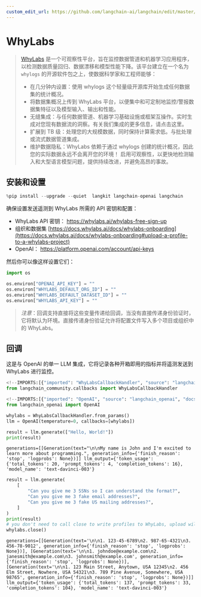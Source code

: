 ```yaml
---
custom_edit_url: https://github.com/langchain-ai/langchain/edit/master/docs/docs/integrations/providers/whylabs_profiling.ipynb
---
```

# WhyLabs

>[WhyLabs](https://docs.whylabs.ai/docs/) 是一个可观察性平台，旨在监控数据管道和机器学习应用程序，以检测数据质量回归、数据漂移和模型性能下降。该平台建立在一个名为 `whylogs` 的开源软件包之上，使数据科学家和工程师能够：
>- 在几分钟内设置：使用 whylogs 这个轻量级开源库开始生成任何数据集的统计概况。
>- 将数据集概况上传到 WhyLabs 平台，以便集中和可定制地监控/警报数据集特征以及模型输入、输出和性能。
>- 无缝集成：与任何数据管道、机器学习基础设施或框架互操作。实时生成对您现有数据流的洞察。有关我们集成的更多信息，请点击这里。
>- 扩展到 TB 级：处理您的大规模数据，同时保持计算需求低。与批处理或流式数据管道集成。
>- 维护数据隐私：WhyLabs 依赖于通过 whylogs 创建的统计概况，因此您的实际数据永远不会离开您的环境！
启用可观察性，以更快地检测输入和大型语言模型问题，提供持续改进，并避免高昂的事故。

## 安装和设置


```python
%pip install --upgrade --quiet  langkit langchain-openai langchain
```

确保设置发送遥测到 WhyLabs 所需的 API 密钥和配置：

* WhyLabs API 密钥： https://whylabs.ai/whylabs-free-sign-up
* 组织和数据集 [https://docs.whylabs.ai/docs/whylabs-onboarding](https://docs.whylabs.ai/docs/whylabs-onboarding#upload-a-profile-to-a-whylabs-project)
* OpenAI： https://platform.openai.com/account/api-keys

然后你可以像这样设置它们：

```python
import os

os.environ["OPENAI_API_KEY"] = ""
os.environ["WHYLABS_DEFAULT_ORG_ID"] = ""
os.environ["WHYLABS_DEFAULT_DATASET_ID"] = ""
os.environ["WHYLABS_API_KEY"] = ""
```
> *注意*：回调支持直接将这些变量传递给回调，当没有直接传递身份验证时，它将默认为环境。直接传递身份验证允许将配置文件写入多个项目或组织中的 WhyLabs。


## 回调

这是与 OpenAI 的单一 LLM 集成，它将记录各种开箱即用的指标并将遥测发送到 WhyLabs 进行监控。


```python
<!--IMPORTS:[{"imported": "WhyLabsCallbackHandler", "source": "langchain_community.callbacks", "docs": "https://python.langchain.com/api_reference/community/callbacks/langchain_community.callbacks.whylabs_callback.WhyLabsCallbackHandler.html", "title": "WhyLabs"}]-->
from langchain_community.callbacks import WhyLabsCallbackHandler
```


```python
<!--IMPORTS:[{"imported": "OpenAI", "source": "langchain_openai", "docs": "https://python.langchain.com/api_reference/openai/llms/langchain_openai.llms.base.OpenAI.html", "title": "WhyLabs"}]-->
from langchain_openai import OpenAI

whylabs = WhyLabsCallbackHandler.from_params()
llm = OpenAI(temperature=0, callbacks=[whylabs])

result = llm.generate(["Hello, World!"])
print(result)
```
```output
generations=[[Generation(text="\n\nMy name is John and I'm excited to learn more about programming.", generation_info={'finish_reason': 'stop', 'logprobs': None})]] llm_output={'token_usage': {'total_tokens': 20, 'prompt_tokens': 4, 'completion_tokens': 16}, 'model_name': 'text-davinci-003'}
```

```python
result = llm.generate(
    [
        "Can you give me 3 SSNs so I can understand the format?",
        "Can you give me 3 fake email addresses?",
        "Can you give me 3 fake US mailing addresses?",
    ]
)
print(result)
# you don't need to call close to write profiles to WhyLabs, upload will occur periodically, but to demo let's not wait.
whylabs.close()
```
```output
generations=[[Generation(text='\n\n1. 123-45-6789\n2. 987-65-4321\n3. 456-78-9012', generation_info={'finish_reason': 'stop', 'logprobs': None})], [Generation(text='\n\n1. johndoe@example.com\n2. janesmith@example.com\n3. johnsmith@example.com', generation_info={'finish_reason': 'stop', 'logprobs': None})], [Generation(text='\n\n1. 123 Main Street, Anytown, USA 12345\n2. 456 Elm Street, Nowhere, USA 54321\n3. 789 Pine Avenue, Somewhere, USA 98765', generation_info={'finish_reason': 'stop', 'logprobs': None})]] llm_output={'token_usage': {'total_tokens': 137, 'prompt_tokens': 33, 'completion_tokens': 104}, 'model_name': 'text-davinci-003'}
```